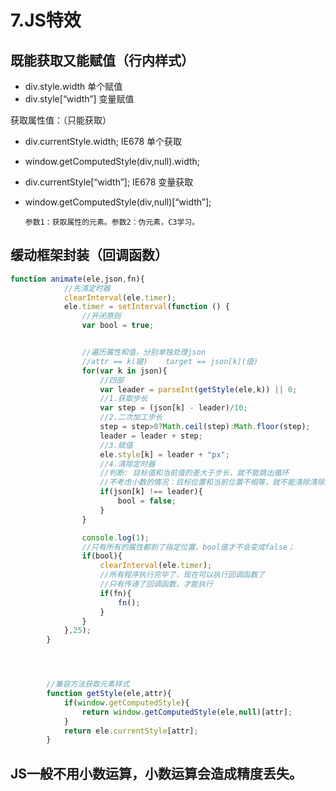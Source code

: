 # 7.JS特效

## 既能获取又能赋值（行内样式）

* div.style.width                           单个赋值
* div.style\[“width”\]                变量赋值

获取属性值：（只能获取）

* div.currentStyle.width;   IE678        单个获取
* window.getComputedStyle\(div,null\).width;
* div.currentStyle\[“width”\];   IE678        变量获取
* window.getComputedStyle\(div,null\)\[“width”\];

  ```text
  参数1：获取属性的元素。参数2：伪元素，C3学习。
  ```

## 缓动框架封装（回调函数）

```javascript
function animate(ele,json,fn){
            //先清定时器
            clearInterval(ele.timer);
            ele.timer = setInterval(function () {
                //开闭原则
                var bool = true;


                //遍历属性和值，分别单独处理json
                //attr == k(键)    target == json[k](值)
                for(var k in json){
                    //四部
                    var leader = parseInt(getStyle(ele,k)) || 0;
                    //1.获取步长
                    var step = (json[k] - leader)/10;
                    //2.二次加工步长
                    step = step>0?Math.ceil(step):Math.floor(step);
                    leader = leader + step;
                    //3.赋值
                    ele.style[k] = leader + "px";
                    //4.清除定时器
                    //判断: 目标值和当前值的差大于步长，就不能跳出循环
                    //不考虑小数的情况：目标位置和当前位置不相等，就不能清除清除定时器。
                    if(json[k] !== leader){
                        bool = false;
                    }
                }

                console.log(1);
                //只有所有的属性都到了指定位置，bool值才不会变成false；
                if(bool){
                    clearInterval(ele.timer);
                    //所有程序执行完毕了，现在可以执行回调函数了
                    //只有传递了回调函数，才能执行
                    if(fn){
                        fn();
                    }
                }
            },25);
        }




        //兼容方法获取元素样式
        function getStyle(ele,attr){
            if(window.getComputedStyle){
                return window.getComputedStyle(ele,null)[attr];
            }
            return ele.currentStyle[attr];
        }
```

## JS一般不用小数运算，小数运算会造成精度丢失。

